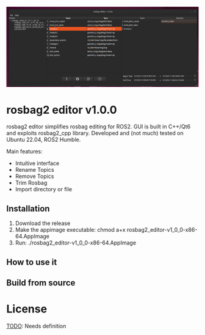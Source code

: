![rosbag2_editor](docs/rosbag2_editor.png)

# rosbag2 editor v1.0.0
rosbag2 editor simplifies rosbag editing for ROS2. GUI is built in C++/Qt6 and exploits rosbag2_cpp library. Developed and (not much) tested on Ubuntu 22.04, ROS2 Humble.

Main features:

- Intuitive interface 
- Rename Topics
- Remove Topics
- Trim Rosbag
- Import directory or file

## Installation 

1. Download the release
2. Make the appimage executable:
    chmod a+x rosbag2_editor-v1_0_0-x86-64.AppImage
3. Run:
    ./rosbag2_editor-v1_0_0-x86-64.AppImage

## How to use it

[TODO]: explain

## Build from source 

[TODO]: explain

# License 

[TODO]: Needs definition

